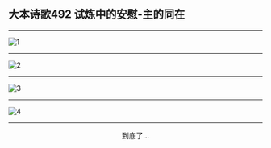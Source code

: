 
## 大本诗歌492 试炼中的安慰-主的同在
        
<div id="aplayer0"></div>

---

<img alt="1" data-original="/data/d0491/1">

---

<img alt="2" data-original="/data/d0491/2">

---

<img alt="3" data-original="/data/d0491/3">

---

<img alt="4" data-original="/data/d0491/4">

---

<p style="text-align: center">到底了...</p>

<script src="/js/dist-view.js"></script>

<script>
MAIN.id = 'd0491';
        
const ap0 = new APlayer({
    container: document.getElementById('aplayer0'),
    volume: 1,
    loop: 'none',
    preload: 'none',
    audio: [{
        name: '大本诗歌492.mp3',
        artist: '大本诗歌',
        url: 'https://res.wx.qq.com/voice/getvoice?mediaid=MzI0NTk3MDM5M18yMjQ3NDkzNjQ4',
        cover: '/favicon'
    }]
});
</script>
